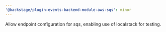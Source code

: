 ```yaml
---
'@backstage/plugin-events-backend-module-aws-sqs': minor
---
```


Allow endpoint configuration for sqs, enabling use of localstack for testing.
